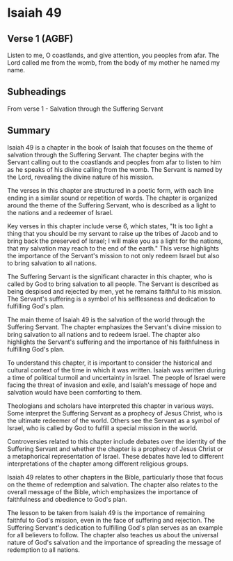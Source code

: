 # Isaiah 49

## Verse 1 (AGBF)

Listen to me, O coastlands, and give attention, you peoples from afar. The Lord called me from the womb, from the body of my mother he named my name.

## Subheadings

From verse 1 - Salvation through the Suffering Servant

## Summary

Isaiah 49 is a chapter in the book of Isaiah that focuses on the theme of salvation through the Suffering Servant. The chapter begins with the Servant calling out to the coastlands and peoples from afar to listen to him as he speaks of his divine calling from the womb. The Servant is named by the Lord, revealing the divine nature of his mission.

The verses in this chapter are structured in a poetic form, with each line ending in a similar sound or repetition of words. The chapter is organized around the theme of the Suffering Servant, who is described as a light to the nations and a redeemer of Israel.

Key verses in this chapter include verse 6, which states, "It is too light a thing that you should be my servant to raise up the tribes of Jacob and to bring back the preserved of Israel; I will make you as a light for the nations, that my salvation may reach to the end of the earth." This verse highlights the importance of the Servant's mission to not only redeem Israel but also to bring salvation to all nations.

The Suffering Servant is the significant character in this chapter, who is called by God to bring salvation to all people. The Servant is described as being despised and rejected by men, yet he remains faithful to his mission. The Servant's suffering is a symbol of his selflessness and dedication to fulfilling God's plan.

The main theme of Isaiah 49 is the salvation of the world through the Suffering Servant. The chapter emphasizes the Servant's divine mission to bring salvation to all nations and to redeem Israel. The chapter also highlights the Servant's suffering and the importance of his faithfulness in fulfilling God's plan.

To understand this chapter, it is important to consider the historical and cultural context of the time in which it was written. Isaiah was written during a time of political turmoil and uncertainty in Israel. The people of Israel were facing the threat of invasion and exile, and Isaiah's message of hope and salvation would have been comforting to them.

Theologians and scholars have interpreted this chapter in various ways. Some interpret the Suffering Servant as a prophecy of Jesus Christ, who is the ultimate redeemer of the world. Others see the Servant as a symbol of Israel, who is called by God to fulfill a special mission in the world.

Controversies related to this chapter include debates over the identity of the Suffering Servant and whether the chapter is a prophecy of Jesus Christ or a metaphorical representation of Israel. These debates have led to different interpretations of the chapter among different religious groups.

Isaiah 49 relates to other chapters in the Bible, particularly those that focus on the theme of redemption and salvation. The chapter also relates to the overall message of the Bible, which emphasizes the importance of faithfulness and obedience to God's plan.

The lesson to be taken from Isaiah 49 is the importance of remaining faithful to God's mission, even in the face of suffering and rejection. The Suffering Servant's dedication to fulfilling God's plan serves as an example for all believers to follow. The chapter also teaches us about the universal nature of God's salvation and the importance of spreading the message of redemption to all nations.